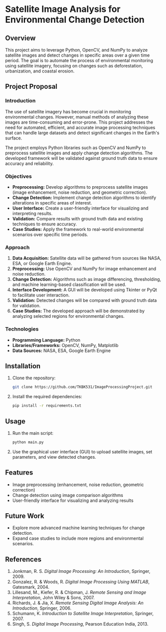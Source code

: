# Satellite Image Analysis for Environmental Change Detection

## Overview

This project aims to leverage Python, OpenCV, and NumPy to analyze satellite images and detect changes in specific areas over a given time period. The goal is to automate the process of environmental monitoring using satellite imagery, focusing on changes such as deforestation, urbanization, and coastal erosion.

## Project Proposal

### Introduction

The use of satellite imagery has become crucial in monitoring environmental changes. However, manual methods of analyzing these images are time-consuming and error-prone. This project addresses the need for automated, efficient, and accurate image processing techniques that can handle large datasets and detect significant changes in the Earth's surface.

The project employs Python libraries such as OpenCV and NumPy to preprocess satellite images and apply change detection algorithms. The developed framework will be validated against ground truth data to ensure accuracy and reliability.

### Objectives

- **Preprocessing:** Develop algorithms to preprocess satellite images (image enhancement, noise reduction, and geometric correction).
- **Change Detection:** Implement change detection algorithms to identify alterations in specific areas of interest.
- **User Interface:** Create a user-friendly interface for visualizing and interpreting results.
- **Validation:** Compare results with ground truth data and existing techniques to ensure accuracy.
- **Case Studies:** Apply the framework to real-world environmental scenarios over specific time periods.

### Approach

1. **Data Acquisition:** Satellite data will be gathered from sources like NASA, ESA, or Google Earth Engine.
2. **Preprocessing:** Use OpenCV and NumPy for image enhancement and noise reduction.
3. **Change Detection:** Algorithms such as image differencing, thresholding, and machine learning-based classification will be used.
4. **Interface Development:** A GUI will be developed using Tkinter or PyQt to facilitate user interaction.
5. **Validation:** Detected changes will be compared with ground truth data for validation.
6. **Case Studies:** The developed approach will be demonstrated by analyzing selected regions for environmental changes.

### Technologies

- **Programming Language:** Python
- **Libraries/Frameworks:** OpenCV, NumPy, Matplotlib
- **Data Sources:** NASA, ESA, Google Earth Engine

## Installation

1. Clone the repository:
   ```bash
   git clone https://github.com/TKBK531/ImageProcessingProject.git
   ```
2. Install the required dependencies:
   ```bash
   pip install -r requirements.txt
   ```

## Usage

1. Run the main script:
   ```bash
   python main.py
   ```
2. Use the graphical user interface (GUI) to upload satellite images, set parameters, and view detected changes.

## Features

- Image preprocessing (enhancement, noise reduction, geometric correction)
- Change detection using image comparison algorithms
- User-friendly interface for visualizing and analyzing results

## Future Work

- Explore more advanced machine learning techniques for change detection.
- Expand case studies to include more regions and environmental scenarios.

## References

1. Jonkman, R. S. _Digital Image Processing: An Introduction_, Springer, 2009.
2. Gonzalez, R. & Woods, R. _Digital Image Processing Using MATLAB_, Gatesmark, 2004.
3. Lillesand, M., Kiefer, R. & Chipman, J. _Remote Sensing and Image Interpretation_, John Wiley & Sons, 2007.
4. Richards, J. & Jia, X. _Remote Sensing Digital Image Analysis: An Introduction_, Springer, 2006.
5. Schumann, K. _Introduction to Satellite Image Interpretation_, Springer, 2007.
6. Singh, S. _Digital Image Processing_, Pearson Education India, 2013.

